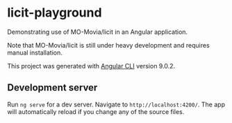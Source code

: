 # licit-playground

Demonstrating use of MO-Movia/licit in an Angular application.

Note that MO-Movia/licit is still under heavy development and requires manual installation.

This project was generated with [Angular CLI](https://github.com/angular/angular-cli) version 9.0.2.

## Development server

Run `ng serve` for a dev server. Navigate to `http://localhost:4200/`. The app will automatically reload if you change any of the source files.

